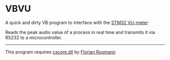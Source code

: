 # VBVU
A quick and dirty VB program to interface with the [STM32 VU-meter](https://github.com/Anthex/stripControl)

Reads the peak audio value of a process in real time and transmits it via RS232
to a microcontroller.

---
This program requires [cscore.dll](https://github.com/filoe/cscore) by [Florian Rosmann](https://github.com/filoe)

